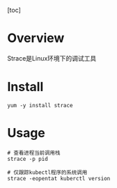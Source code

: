 [toc]

# Overview

Strace是Linux环境下的调试工具

# Install

``` shell
yum -y install strace
```

# Usage

``` shell
# 查看进程当前调用栈
strace -p pid

# 仅跟踪kubectl程序的系统调用
strace -eopentat kuberctl version
```

